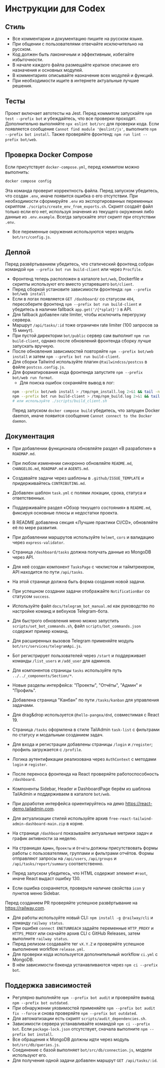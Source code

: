 <!-- Назначение файла: правила использования Codex. -->
# Инструкции для Codex

## Стиль
- Все комментарии и документацию пишите на русском языке.
- При общении с пользователями отвечайте исключительно на русском.
- Код должен быть лаконичным и эффективным, избегайте избыточности.
- В начале каждого файла размещайте краткое описание его назначения и основных модулей.
- В комментариях описывайте назначение всех модулей и функций.
- При необходимости ищите в интернете актуальные лучшие решения.

## Тесты
Проект включает автотесты на Jest. Перед коммитом запускайте `npm test --prefix bot` и убеждайтесь, что все проверки проходят. Дополнительно выполняйте `npx eslint bot/src` для проверки кода. Если появляется сообщение `Cannot find module '@eslint/js'`, выполните `npm --prefix bot install`.
Также проверяйте фронтенд: `npm run lint --prefix bot/web`.
## Проверка Docker Compose
Если присутствует `docker-compose.yml`, перед коммитом можно выполнить:
```bash
docker compose config
```
Эта команда проверит корректность файла.
Перед запуском убедитесь, что создан `.env`, иначе появится ошибка о его отсутствии.
При необходимости сформируйте `.env` из экспортированных переменных скриптом
`./scripts/create_env_from_exports.sh`. Скрипт создаёт файл только если его нет,
используя значения из текущего окружения либо данные из `.env.example`.
Всегда запускайте этот скрипт при отсутствии `.env`.
- Все переменные окружения используются через модуль `bot/src/config.js`.

## Деплой
Перед развёртыванием убедитесь, что статический фронтенд собран командой
`npm --prefix bot run build-client` или через `Procfile`.
- Фронтенд теперь расположен в каталоге `bot/web`, Dockerfile и скрипты используют его вместо устаревшего `bot/client`.
- Перед сборкой установите зависимости фронтенда: `npm --prefix bot/web install`
- Если в логах появляется `GET /dashboard/` со статусом `404`, пересоберите фронтенд `npm --prefix bot run build-client` и убедитесь в наличии fallback `app.get('/{*splat}')` в API.
- Для fallback добавлен rate limiter, чтобы исключить перегрузку сервера.
- Маршрут `/api/tasks/:id` тоже ограничен rate limiter (100 запросов за 15 минут).
- При пустой директории `bot/public` сервер сам выполнит `npm run build-client`, однако после обновлений фронтенда сборку лучше запускать вручную.
- После обновления зависимостей повторяйте `npm --prefix bot/web install` и затем `npm --prefix bot run build-client`.
- Для сборки Tailwind используйте плагин `@tailwindcss/postcss` в файле `postcss.config.js`.
- Для форматирования кода фронтенда запустите `npm --prefix bot/web run format`.
  - Для поиска ошибок сохраняйте вывод в лог:
  ```bash
  npm --prefix bot/web install > /tmp/npm_install.log 2>&1 && tail -n 20 /tmp/npm_install.log
  npm --prefix bot run build-client > /tmp/npm_build.log 2>&1 && tail -n 20 /tmp/npm_build.log
  # или используйте ./scripts/build_client.sh
  ```
  Перед запуском `docker compose build` убедитесь, что запущен Docker daemon,
  иначе появится сообщение `Cannot connect to the Docker daemon`.

## Документация
- При добавлении функционала обновляйте раздел «В разработке» в `ROADMAP.md`.
- При любом изменении синхронно обновляйте `README.md`, `CHANGELOG.md`, `ROADMAP.md` и `AGENTS.md`.
- Создавайте задачи через шаблоны в `.github/ISSUE_TEMPLATE` и придерживайтесь `CONTRIBUTING.md`.
- Добавлен шаблон `task.yml` с полями локации, срока, статуса и ответственных.
- Поддерживайте раздел «Обзор текущего состояния» в `README.md`, фиксируя основные плюсы и недостатки проекта.
- В README добавлена секция «Лучшие практики CI/CD», обновляйте её по мере развития.
- При добавлении маршрутов используйте `helmet`, `cors` и валидацию через `express-validator`.
- Страница `/dashboard/tasks` должна получать данные из MongoDB через API.
- Для неё создан компонент `TasksPage` с чеклистом и таймтрекером, API находится по пути `/api/tasks`.
- На этой странице должна быть форма создания новой задачи.
- При успешном создании задачи отображайте `NotificationBar` со статусом `success`.
- Используйте файл `docs/telegram_bot_manual.md` как руководство по настройке команд и вебхуков Telegram-бота.
- Для быстрого обновления меню можно запустить `scripts/set_bot_commands.sh`, файл `scripts/bot_commands.json` содержит пример команд.
- Для расширенных вызовов Telegram применяйте модуль `bot/src/services/telegramApi.js`.
- Бот регистрирует пользователей через `/start` и поддерживает команды `/list_users` и `/add_user` для админов.
- Для компонентов страницы `tasks` используйте путь `../../_components/Section/*`.
- Новые разделы интерфейса: "Проекты", "Отчёты", "Админ" и "Профиль".
- Добавлена страница "Канбан" по пути `/tasks/kanban` для управления задачами.
- Для drag&drop используется `@hello-pangea/dnd`, совместимая с React 19.
- Страница `/tasks` оформлена в стиле TailAdmin `task-list` с фильтрами по статусу и модальным созданием задач.

- Для входа и регистрации добавлены страницы `/login` и `/register`; профиль загружается с `/profile`.
- Логика аутентификации реализована через `AuthContext` с методами `login` и `register`.
- После переноса фронтенда на React проверяйте работоспособность `/dashboard`.
- Компоненты Sidebar, Header и DashboardPage берём из шаблона TailAdmin и поддерживаем в каталоге `bot/web`.
- При доработке интерфейса ориентируйтесь на демо https://react-demo.tailadmin.com.
- Для актуализации стилей используйте архив `free-react-tailwind-admin-dashboard-main.zip` в корне.
- На странице `/dashboard` показывайте актуальные метрики задач и график активности за неделю.
- На страницах `Админ`, `Проекты` и `Отчёты` должны присутствовать формы работы с пользователями,
  группами и фильтрами отчётов. Формы отправляют запросы на `/api/users`, `/api/groups`
  и `/api/tasks/report/summary` соответственно.
- Перед запуском убедитесь, что HTML содержит элемент `#root`, иначе React выдаст ошибку 130.
- Если ошибка сохраняется, проверьте наличие свойства `icon` у пунктов меню Sidebar.

Перед созданием PR проверяйте успешное развёртывание на https://railway.com.
- Для работы используйте новый CLI: `npm install -g @railway/cli` и команду `railway status`.
- При ошибке `connect ENETUNREACH` задайте переменные `HTTP_PROXY` и `HTTPS_PROXY` или скачайте архив CLI с GitHub Releases, затем выполните `railway status`.
- Перед релизом создавайте тег `vX.Y.Z` и проверяйте успешное выполнение workflow `release.yml`.
- Для проверки кода используется дополнительный workflow `ci.yml` с MongoDB.
- В нём зависимости бэкенда устанавливаются через `npm ci --prefix bot`.
## Поддержка зависимостей
- Регулярно выполняйте `npm --prefix bot audit` и проверяйте вывод `npm --prefix bot outdated`.
- При обнаружении уязвимостей применяйте `npm --prefix bot audit fix --force` и
  снова проверяйте `npm --prefix bot outdated`.
- Для автоматизации есть скрипт `scripts/audit_dependencies.sh`.
- Зависимости сервера устанавливайте командой `npm ci --prefix bot`. Если `package-lock.json` отсутствует, сначала выполните `npm --prefix bot install`.
- Все обращения к MongoDB должны идти через модуль `bot/src/db/queries.js`.
- Соединение с базой выполняет `bot/src/db/connection.js`, модели используют его.
- Для получения одной задачи добавлен маршрут `GET /api/tasks/:id`.

